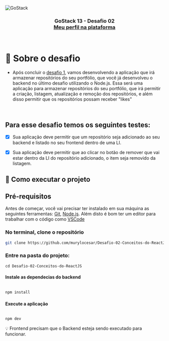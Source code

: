 <img alt="GoStack" src="https://storage.googleapis.com/golden-wind/bootcamp-gostack/header-desafios-new.png" />

<h3 align="center">
  GoStack 13 - Desafio 02
  <br>
  <a href="https://app.rocketseat.com.br/me/murylocesar">Meu perfil na plataforma</a>
</h3>
<br>


# 🚀 Sobre o desafio

* Após concluir o <a href="https://github.com/murylocesar/Desafio-01-Conceitos-do-Node.js">desafio 1</a>, vamos desenvolvendo a aplicação que irá armazenar repositórios do seu portfólio, que você já desenvolveu o backend no último desafio utilizando o Node.js.
 Essa será uma aplicação para armazenar repositórios do seu portfólio, que irá permitir a criação, listagem, atualização e remoção dos repositórios, e além disso permitir que os repositórios possam receber "likes"

<br>

## Para esse desafio temos os seguintes testes:

- [X] Sua aplicação deve permitir que um repositório seja adicionado ao seu backend e listado no seu frontend dentro de uma LI.

- [X] Sua aplicação deve permitir que ao clicar no botão de remover que vai estar dentro da LI do repositório adicionado, o item seja removido da listagem.


## 🚀 Como executar o projeto


## Pré-requisitos
Antes de começar, você vai precisar ter instalado em sua máquina as seguintes ferramentas:  <a href="https://git-scm.com/">Git<a>, <a href="https://nodejs.org/en/">Node.js</a>. Além disto é bom ter um editor para trabalhar com o código como <a href="https://code.visualstudio.com/">VSCode</a>




### No terminal, clone o repositório
```bash
git clone https://github.com/murylocesar/Desafio-02-Conceitos-do-ReactJS.git
```

### Entre na pasta do projeto:
``` 
cd Desafio-02-Conceitos-do-ReactJS
```
#### Instale as dependecias do backend
```bash

npm install
```
#### Execute a aplicação
```bash

npm dev
```
💡 Frontend precisam que o Backend esteja sendo executado para funcionar.

